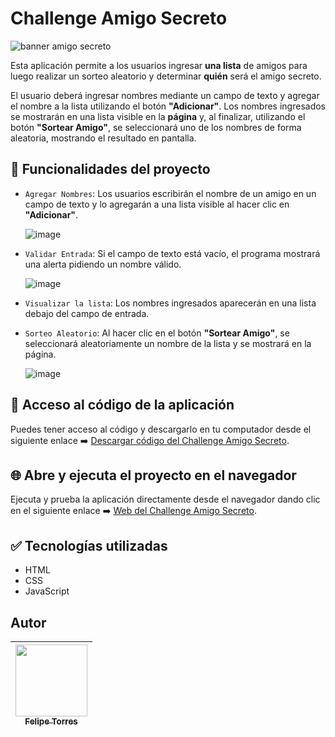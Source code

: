 # Challenge Amigo Secreto
![banner amigo secreto](https://github.com/user-attachments/assets/e0560658-1227-4a1e-9328-c97ab02c1bb0)

Esta aplicación permite a los usuarios ingresar **una lista** de amigos para luego realizar un sorteo aleatorio y determinar **quién** será el amigo secreto.

El usuario deberá ingresar nombres mediante un campo de texto y agregar el nombre a la lista utilizando el botón **"Adicionar"**. Los nombres ingresados se mostrarán en una lista visible en la **página** y, al finalizar, utilizando el botón **"Sortear Amigo"**, se seleccionará uno de los nombres de forma aleatoria, mostrando el resultado en pantalla.

## :hammer: Funcionalidades del proyecto

- `Agregar Nombres`: Los usuarios escribirán el nombre de un amigo en un campo de texto y lo agregarán a una lista visible al hacer clic en **"Adicionar"**.
  
  ![image](https://github.com/user-attachments/assets/65a32f44-850b-479a-ade0-246381f05d13)

- `Validar Entrada`: Si el campo de texto está vacío, el programa mostrará una alerta pidiendo un nombre válido.
  
  ![image](https://github.com/user-attachments/assets/54a131e0-2c0f-4d66-998a-747240c8a884)

- `Visualizar la lista`: Los nombres ingresados aparecerán en una lista debajo del campo de entrada.

- `Sorteo Aleatorio`: Al hacer clic en el botón **"Sortear Amigo"**, se seleccionará aleatoriamente un nombre de la lista y se mostrará en la página.
  
  ![image](https://github.com/user-attachments/assets/83fa1a5a-733c-4eed-93ee-c1b17670b326)

## 📂 Acceso al código de la aplicación
Puedes tener acceso al código y descargarlo en tu computador desde el siguiente enlace ➡️ [Descargar código del Challenge Amigo Secreto](https://github.com/JuanFTorresT/challenge-amigo-secreto/archive/refs/heads/master.zip).

## 🌐 Abre y ejecuta el proyecto en el navegador
Ejecuta y prueba la aplicación directamente desde el navegador dando clic en el siguiente enlace ➡️ [Web del Challenge Amigo Secreto](https://juanftorrest.github.io/challenge-amigo-secreto/).

## ✅ Tecnologías utilizadas
- HTML
- CSS
- JavaScript

## Autor

| [<img src="https://avatars.githubusercontent.com/u/129019651?v=4" width=115><br><sub>Felipe Torres</sub>](https://github.com/JuanFTorresT) |
| :---: |
